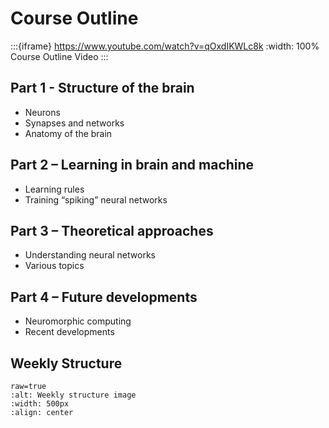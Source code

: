 # Course Outline

:::{iframe} https://www.youtube.com/watch?v=qOxdIKWLc8k
:width: 100%
Course Outline Video
:::

## Part 1 - Structure of the brain
* Neurons
* Synapses and networks
* Anatomy of the brain

## Part 2 – Learning in brain and machine
* Learning rules
* Training “spiking” neural networks

## Part 3 – Theoretical approaches
* Understanding neural networks
* Various topics

## Part 4 – Future developments
* Neuromorphic computing
* Recent developments

## Weekly Structure

```{image} weekly-structure.png
raw=true
:alt: Weekly structure image
:width: 500px
:align: center
```